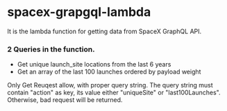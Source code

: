 # spacex-grapgql-lambda

It is the lambda function for getting data from SpaceX GraphQL API.

### 2 Queries in the function.
* Get unique launch_site locations from the last 6 years
* Get an array of the last 100 launches ordered by payload weight

Only Get Reuqest allow, with proper query string. The query string must contain "action" as key, its value either "uniqueSite" or "last100Launches". Otherwise, bad request will be returned.
